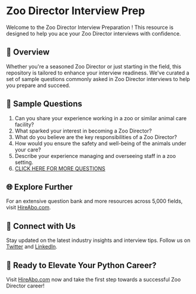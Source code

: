 # Zoo Director Interview Prep

Welcome to the Zoo Director Interview Preparation ! This resource is designed to help you ace your Zoo Director interviews with confidence.

## 🚀 Overview

Whether you're a seasoned Zoo Director or just starting in the field, this repository is tailored to enhance your interview readiness. We've curated a set of sample questions commonly asked in Zoo Director interviews to help you prepare and succeed.

## 📝 Sample Questions

1. Can you share your experience working in a zoo or similar animal care facility?
2. What sparked your interest in becoming a Zoo Director?
3. What do you believe are the key responsibilities of a Zoo Director?
4. How would you ensure the safety and well-being of the animals under your care?
5. Describe your experience managing and overseeing staff in a zoo setting.
6. [CLICK HERE FOR MORE QUESTIONS](https://hireabo.com/job/24_3_8/Zoo%20Director)

## 🌐 Explore Further

For an extensive question bank and more resources across 5,000 fields, visit [HireAbo.com](https://www.hireabo.com).

## 📱 Connect with Us

Stay updated on the latest industry insights and interview tips. Follow us on [Twitter](https://twitter.com/hireabo) and [LinkedIn](https://www.linkedin.com/in/hire-abo-3609972a8/).

## 🚀 Ready to Elevate Your Python Career?

Visit [HireAbo.com](https://www.hireabo.com) now and take the first step towards a successful Zoo Director career!